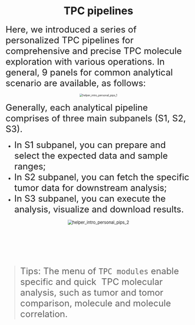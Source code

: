 <center>
<h1>TPC pipelines</h1>
</center>


<font size="5">Here, we introduced a series of personalized TPC pipelines for comprehensive and precise TPC molecule exploration with various operations.  In general, 9 panels for common analytical scenario are available, as follows:</font>


<center>
<img src="https://ucscxenashiny-1301043367.cos.ap-shanghai.myqcloud.com/Shiny-figures/helper_intro_personal_pips_1.png" alt="helper_intro_personal_pips_1"  style="zoom:50%";/>
</center>


<font size="5">Generally, each analytical pipeline comprises of three main subpanels (S1, S2, S3).</font>

- <font size="5">In S1 subpanel, you can prepare and select the expected data and sample ranges;</font>
- <font size="5">In S2 subpanel, you can fetch the specific tumor data for downstream analysis;</font>
- <font size="5">In S3 subpanel, you can execute the analysis, visualize and download results. </font>



<center>
<img src="https://ucscxenashiny-1301043367.cos.ap-shanghai.myqcloud.com/Shiny-figures/helper_intro_personal_pips_2.png" alt="helper_intro_personal_pips_2" style="zoom:80%;" />
</center>


<br></br>

<br></br>



> <font size="5">Tips: The menu of `TPC modules` enable specific and quick  TPC molecular analysis, such as tumor and tomor comparison, molecule and molecule correlation.</font>
